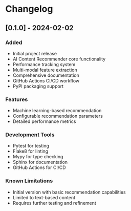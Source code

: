 ﻿# Changelog

## [0.1.0] - 2024-02-02

### Added
- Initial project release
- AI Content Recommender core functionality
- Performance tracking system
- Multi-modal feature extraction
- Comprehensive documentation
- GitHub Actions CI/CD workflow
- PyPI packaging support

### Features
- Machine learning-based recommendation
- Configurable recommendation parameters
- Detailed performance metrics

### Development Tools
- Pytest for testing
- Flake8 for linting
- Mypy for type checking
- Sphinx for documentation
- GitHub Actions for CI/CD

### Known Limitations
- Initial version with basic recommendation capabilities
- Limited to text-based content
- Requires further testing and refinement
